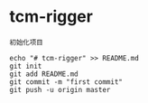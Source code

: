 # tcm-rigger

`初始化项目`
```
echo "# tcm-rigger" >> README.md
git init
git add README.md
git commit -m "first commit"
git push -u origin master
